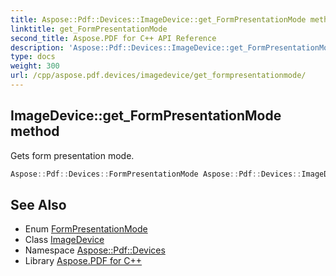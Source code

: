 ```yaml
---
title: Aspose::Pdf::Devices::ImageDevice::get_FormPresentationMode method
linktitle: get_FormPresentationMode
second_title: Aspose.PDF for C++ API Reference
description: 'Aspose::Pdf::Devices::ImageDevice::get_FormPresentationMode method. Gets form presentation mode in C++.'
type: docs
weight: 300
url: /cpp/aspose.pdf.devices/imagedevice/get_formpresentationmode/
---
```

## ImageDevice::get_FormPresentationMode method


Gets form presentation mode.

```cpp
Aspose::Pdf::Devices::FormPresentationMode Aspose::Pdf::Devices::ImageDevice::get_FormPresentationMode() const
```

## See Also

* Enum [FormPresentationMode](../../formpresentationmode/)
* Class [ImageDevice](../)
* Namespace [Aspose::Pdf::Devices](../../)
* Library [Aspose.PDF for C++](../../../)

